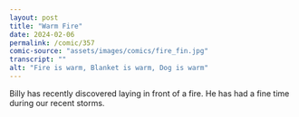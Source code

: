 ```yaml
---
layout: post
title: "Warm Fire"
date: 2024-02-06
permalink: /comic/357
comic-source: "assets/images/comics/fire_fin.jpg"
transcript: ""
alt: "Fire is warm, Blanket is warm, Dog is warm"
---
```

Billy has recently discovered laying in front of a fire. He has had a fine time during our recent storms.
